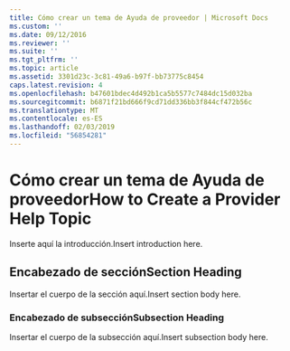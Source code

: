 ```yaml
---
title: Cómo crear un tema de Ayuda de proveedor | Microsoft Docs
ms.custom: ''
ms.date: 09/12/2016
ms.reviewer: ''
ms.suite: ''
ms.tgt_pltfrm: ''
ms.topic: article
ms.assetid: 3301d23c-3c81-49a6-b97f-bb73775c8454
caps.latest.revision: 4
ms.openlocfilehash: b47601bdec4d492b1ca5b5577c7484dc15d032ba
ms.sourcegitcommit: b6871f21bd666f9cd71dd336bb3f844cf472b56c
ms.translationtype: MT
ms.contentlocale: es-ES
ms.lasthandoff: 02/03/2019
ms.locfileid: "56854281"
---
```

# <a name="how-to-create-a-provider-help-topic"></a><span data-ttu-id="12419-102">Cómo crear un tema de Ayuda de proveedor</span><span class="sxs-lookup"><span data-stu-id="12419-102">How to Create a Provider Help Topic</span></span>

<span data-ttu-id="12419-103">Inserte aquí la introducción.</span><span class="sxs-lookup"><span data-stu-id="12419-103">Insert introduction here.</span></span>

## <a name="section-heading"></a><span data-ttu-id="12419-104">Encabezado de sección</span><span class="sxs-lookup"><span data-stu-id="12419-104">Section Heading</span></span>

 <span data-ttu-id="12419-105">Insertar el cuerpo de la sección aquí.</span><span class="sxs-lookup"><span data-stu-id="12419-105">Insert section body here.</span></span>

### <a name="subsection-heading"></a><span data-ttu-id="12419-106">Encabezado de subsección</span><span class="sxs-lookup"><span data-stu-id="12419-106">Subsection Heading</span></span>

 <span data-ttu-id="12419-107">Insertar el cuerpo de la subsección aquí.</span><span class="sxs-lookup"><span data-stu-id="12419-107">Insert subsection body here.</span></span>